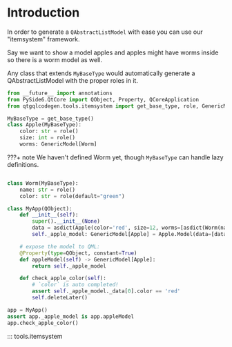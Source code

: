 # Introduction

In order to generate a `QAbstractListModel` with ease
you can use our "itemsystem" framework.

Say we want to show a model apples and apples might have worms
inside so there is a worm model as well.

Any class that extends `MyBaseType` would automatically
generate a QAbstractListModel with the proper roles in it.

```python
from __future__ import annotations
from PySide6.QtCore import QObject, Property, QCoreApplication
from qtgqlcodegen.tools.itemsystem import get_base_type, role, GenericModel, asdict

MyBaseType = get_base_type()
class Apple(MyBaseType):
    color: str = role()
    size: int = role()
    worms: GenericModel[Worm]
```

???+ note
    We haven't defined Worm yet, though `MyBaseType` can handle lazy
    definitions.


```python

class Worm(MyBaseType):
    name: str = role()
    color: str = role(default="green")

class MyApp(QObject):
    def __init__(self):
        super().__init__(None)
        data = asdict(Apple(color='red', size=12, worms=[asdict(Worm(name='steve')) for _ in range(5)]))
        self._apple_model: GenericModel[Apple] = Apple.Model(data=[data])

    # expose the model to QML:
    @Property(type=QObject, constant=True)
    def appleModel(self) -> GenericModel[Apple]:
        return self._apple_model

    def check_apple_color(self):
        # `color` is auto completed!
        assert self._apple_model._data[0].color == 'red'
        self.deleteLater()

app = MyApp()
assert app._apple_model is app.appleModel
app.check_apple_color()
```


::: tools.itemsystem

